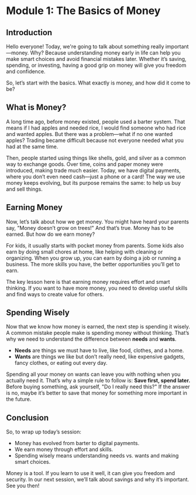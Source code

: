 # Module 1: The Basics of Money

## Introduction

Hello everyone! Today, we're going to talk about something really important—money. Why? Because understanding money early in life can help you make smart choices and avoid financial mistakes later. Whether it’s saving, spending, or investing, having a good grip on money will give you freedom and confidence.

So, let’s start with the basics. What exactly is money, and how did it come to be?

## What is Money?

A long time ago, before money existed, people used a barter system. That means if I had apples and needed rice, I would find someone who had rice and wanted apples. But there was a problem—what if no one wanted apples? Trading became difficult because not everyone needed what you had at the same time.

Then, people started using things like shells, gold, and silver as a common way to exchange goods. Over time, coins and paper money were introduced, making trade much easier. Today, we have digital payments, where you don’t even need cash—just a phone or a card! The way we use money keeps evolving, but its purpose remains the same: to help us buy and sell things.

## Earning Money

Now, let’s talk about how we get money. You might have heard your parents say, "Money doesn’t grow on trees!" And that’s true. Money has to be earned. But how do we earn money?

For kids, it usually starts with pocket money from parents. Some kids also earn by doing small chores at home, like helping with cleaning or organizing. When you grow up, you can earn by doing a job or running a business. The more skills you have, the better opportunities you’ll get to earn.

The key lesson here is that earning money requires effort and smart thinking. If you want to have more money, you need to develop useful skills and find ways to create value for others.

## Spending Wisely

Now that we know how money is earned, the next step is spending it wisely. A common mistake people make is spending money without thinking. That’s why we need to understand the difference between **needs** and **wants**.

- **Needs** are things we must have to live, like food, clothes, and a home.
- **Wants** are things we like but don’t really need, like expensive gadgets, fancy clothes, or eating out every day.

Spending all your money on wants can leave you with nothing when you actually need it. That’s why a simple rule to follow is: **Save first, spend later.** Before buying something, ask yourself, "Do I really need this?" If the answer is no, maybe it’s better to save that money for something more important in the future.

## Conclusion

So, to wrap up today’s session:
- Money has evolved from barter to digital payments.
- We earn money through effort and skills.
- Spending wisely means understanding needs vs. wants and making smart choices.

Money is a tool. If you learn to use it well, it can give you freedom and security. In our next session, we’ll talk about savings and why it’s important. See you then!
